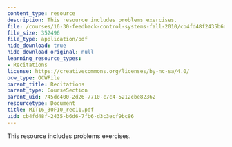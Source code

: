 ```yaml
---
content_type: resource
description: This resource includes problems exercises.
file: /courses/16-30-feedback-control-systems-fall-2010/cb4fd48f2435b6d67fb6d3c3ecf9bc86_MIT16_30F10_rec11.pdf
file_size: 352496
file_type: application/pdf
hide_download: true
hide_download_original: null
learning_resource_types:
- Recitations
license: https://creativecommons.org/licenses/by-nc-sa/4.0/
ocw_type: OCWFile
parent_title: Recitations
parent_type: CourseSection
parent_uid: 745dc400-2d26-7710-c7c4-5212cbe82362
resourcetype: Document
title: MIT16_30F10_rec11.pdf
uid: cb4fd48f-2435-b6d6-7fb6-d3c3ecf9bc86
---
```

This resource includes problems exercises.